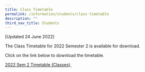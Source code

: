 ```yaml
---
title: Class Timetable
permalink: /information/students/class-timetable
description: ""
third_nav_title: Students
---
```


<p>[Updated 24 June 2022]</p>
<p>The Class Timetable for 2022 Semester 2 is available for download.&nbsp;</p>
<p>Click on the link below to download the timetable.</p>
<p><a href="/files/2022%20Sem%202%20Timetable%20v6b%20-%20Classes.pdf" target="_blank" rel="noopener">2022 Sem 2 Timetable (Classes)&nbsp;</a></p>